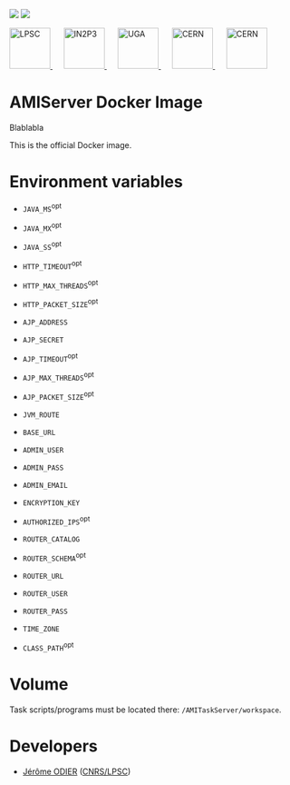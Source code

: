 [![][Build Status img]][Build Status]
[![][License img]][License]

<a href="http://lpsc.in2p3.fr/" target="_blank">
	<img src="http://ami.in2p3.fr/docs/images/logo_lpsc.png" alt="LPSC" height="72" />
</a>
&nbsp;&nbsp;&nbsp;&nbsp;
<a href="http://www.in2p3.fr/" target="_blank">
	<img src="http://ami.in2p3.fr/docs/images/logo_in2p3.png" alt="IN2P3" height="72" />
</a>
&nbsp;&nbsp;&nbsp;&nbsp;
<a href="http://www.univ-grenoble-alpes.fr/" target="_blank">
	<img src="http://ami.in2p3.fr/docs/images/logo_uga.png" alt="UGA" height="72" />
</a>
&nbsp;&nbsp;&nbsp;&nbsp;
<a href="http://home.cern/" target="_blank">
	<img src="http://www.cern.ch/ami/images/logo_atlas.png" alt="CERN" height="72" />
</a>
&nbsp;&nbsp;&nbsp;&nbsp;
<a href="http://atlas.cern/" target="_blank">
	<img src="http://ami.in2p3.fr/docs/images/logo_cern.png" alt="CERN" height="72" />
</a>

AMIServer Docker Image
======================

Blablabla

This is the official Docker image.

Environment variables
=====================

* `JAVA_MS`<sup>opt</opt>
* `JAVA_MX`<sup>opt</opt>
* `JAVA_SS`<sup>opt</opt>


* `HTTP_TIMEOUT`<sup>opt</opt>
* `HTTP_MAX_THREADS`<sup>opt</opt>
* `HTTP_PACKET_SIZE`<sup>opt</opt>


* `AJP_ADDRESS`
* `AJP_SECRET`


* `AJP_TIMEOUT`<sup>opt</opt>
* `AJP_MAX_THREADS`<sup>opt</opt>
* `AJP_PACKET_SIZE`<sup>opt</opt>


* `JVM_ROUTE`


* `BASE_URL`


* `ADMIN_USER`
* `ADMIN_PASS`
* `ADMIN_EMAIL`


* `ENCRYPTION_KEY`
* `AUTHORIZED_IPS`<sup>opt</opt>


* `ROUTER_CATALOG`
* `ROUTER_SCHEMA`<sup>opt</opt>
* `ROUTER_URL`
* `ROUTER_USER`
* `ROUTER_PASS`


* `TIME_ZONE`


* `CLASS_PATH`<sup>opt</opt>

Volume
======

Task scripts/programs must be located there: `/AMITaskServer/workspace`.

Developers
==========

* [Jérôme ODIER](https://annuaire.in2p3.fr/4121-4467/jerome-odier) ([CNRS/LPSC](http://lpsc.in2p3.fr/))

[Build Status]:https://github.com/ami-team/docker-ami-task-server/actions/workflows/docker-image.yml
[Build Status img]:https://github.com/ami-team/docker-ami-task-server/actions/workflows/docker-image.yml/badge.svg?branch=master

[License]:http://www.cecill.info/licences/Licence_CeCILL_V2.1-en.txt
[License img]:https://img.shields.io/badge/license-CeCILL-blue.svg
